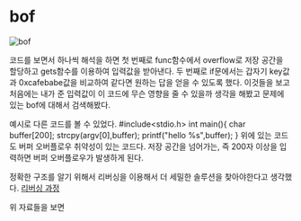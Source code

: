 # bof

![bof](https://user-images.githubusercontent.com/107084512/208086790-9a08f0ad-1ea1-4deb-b6c7-34f77355413b.png)

코드를 보면서 하나씩 해석을 하면
첫 번째로 func함수에서 overflow로 저장 공간을 할당하고 gets함수를 이용하여 입력값을 받아낸다.
두 번째로 if문에서는 갑자기 key값과 0xcafebabe값을 비교하여 같다면 원하는 답을 얻을 수 있도록 했다.
이것들을 보고 처음에는 내가 준 입력값이 이 코드에 무슨 영향을 줄 수 있을까 생각을 해봤고 문제에 있는 bof에 대해서 검색해봤다.

예시로 다른 코드를 볼 수 있었다.
#include<stdio.h>
int main(){
char buffer[200];
strcpy(argv[0],buffer);
printf("hello %s",buffer);
}
위에 있는 코드도 버퍼 오버플로우 취약성이 있는 코드다. 저장 공간을 넘어가는, 즉 200자 이상을 입력하면 버퍼 오버플로우가 발생하게 된다.

정확한 구조를 알기 위해서 리버싱을 이용해서 더 세밀한 솔루션을 찾아야한다고 생각했다.
[리버싱 과정](https://github.com/huboca/bof/tree/main/reversing)


위 자료들을 보면 
